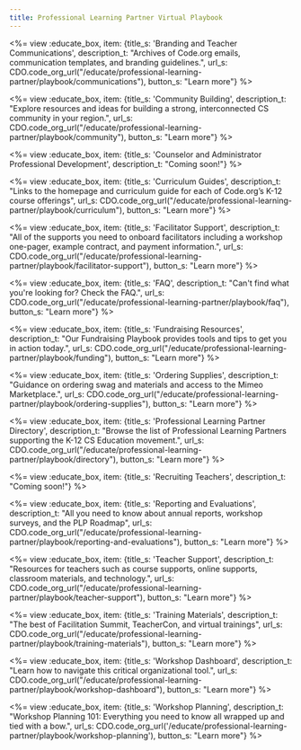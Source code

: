 ```yaml
---
title: Professional Learning Partner Virtual Playbook
---
```


<link type="text/css" rel="stylesheet" href="/css/educate.css" />

<%= view :educate_box, item: {title_s: 'Branding and Teacher Communications', description_t: "Archives of Code.org emails, communication templates, and branding guidelines.", url_s: CDO.code_org_url("/educate/professional-learning-partner/playbook/communications"), button_s: "Learn more"} %>

<%= view :educate_box, item: {title_s: 'Community Building', description_t: "Explore resources and ideas for building a strong, interconnected CS community in your region.", url_s: CDO.code_org_url("/educate/professional-learning-partner/playbook/community"), button_s: "Learn more"} %>

<%= view :educate_box, item: {title_s: 'Counselor and Administrator Professional Development', description_t: "Coming soon!"} %>

<%= view :educate_box, item: {title_s: 'Curriculum Guides', description_t: "Links to the homepage and curriculum guide for each of Code.org’s K-12 course offerings", url_s: CDO.code_org_url("/educate/professional-learning-partner/playbook/curriculum"), button_s: "Learn more"} %>

<%= view :educate_box, item: {title_s: 'Facilitator Support', description_t: "All of the supports you need to onboard facilitators including a workshop one-pager, example contract, and payment information.", url_s: CDO.code_org_url("/educate/professional-learning-partner/playbook/facilitator-support"), button_s: "Learn more"} %>

<%= view :educate_box, item: {title_s: 'FAQ', description_t: "Can't find what you're looking for? Check the FAQ.", url_s: CDO.code_org_url("/educate/professional-learning-partner/playbook/faq"), button_s: "Learn more"} %>

<%= view :educate_box, item: {title_s: 'Fundraising Resources', description_t: "Our Fundraising Playbook provides tools and tips to get you in action today.", url_s: CDO.code_org_url("/educate/professional-learning-partner/playbook/funding"), button_s: "Learn more"} %>

<%= view :educate_box, item: {title_s: 'Ordering Supplies', description_t: "Guidance on ordering swag and materials and access to the Mimeo Marketplace.", url_s: CDO.code_org_url("/educate/professional-learning-partner/playbook/ordering-supplies"), button_s: "Learn more"} %>

<%= view :educate_box, item: {title_s: 'Professional Learning Partner Directory', description_t: "Browse the list of Professional Learning Partners supporting the K-12 CS Education movement.", url_s: CDO.code_org_url("/educate/professional-learning-partner/playbook/directory"), button_s: "Learn more"} %>

<%= view :educate_box, item: {title_s: 'Recruiting Teachers', description_t: "Coming soon!"} %>

<%= view :educate_box, item: {title_s: 'Reporting and Evaluations', description_t: "All you need to know about annual reports, workshop surveys, and the PLP Roadmap", url_s: CDO.code_org_url("/educate/professional-learning-partner/playbook/reporting-and-evaluations"), button_s: "Learn more"} %>

<%= view :educate_box, item: {title_s: 'Teacher Support', description_t: "Resources for teachers such as course supports, online supports, classroom materials, and technology.", url_s: CDO.code_org_url("/educate/professional-learning-partner/playbook/teacher-support"), button_s: "Learn more"} %>

<%= view :educate_box, item: {title_s: 'Training Materials', description_t: "The best of Facilitation Summit, TeacherCon, and virtual trainings", url_s: CDO.code_org_url("/educate/professional-learning-partner/playbook/training-materials"), button_s: "Learn more"} %>

<%= view :educate_box, item: {title_s: 'Workshop Dashboard', description_t: "Learn how to navigate this critical organizational tool.", url_s: CDO.code_org_url("/educate/professional-learning-partner/playbook/workshop-dashboard"), button_s: "Learn more"} %>

<%= view :educate_box, item: {title_s: 'Workshop Planning', description_t: "Workshop Planning 101: Everything you need to know all wrapped up and tied with a bow.", url_s: CDO.code_org_url('/educate/professional-learning-partner/playbook/workshop-planning'), button_s: "Learn more"} %>
